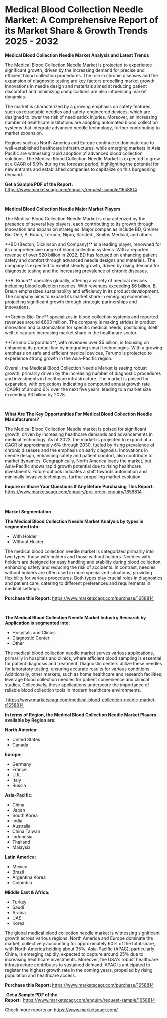<p><h1>Medical Blood Collection Needle Market: A Comprehensive Report of its Market Share & Growth Trends 2025 - 2032</h1></p><p><strong>Medical Blood Collection Needle Market Analysis and Latest Trends</strong></p>
<p><p>The Medical Blood Collection Needle Market is projected to experience significant growth, driven by the increasing demand for precise and efficient blood collection procedures. The rise in chronic diseases and the expansion of diagnostic testing are key factors propelling market growth. Innovations in needle design and materials aimed at reducing patient discomfort and minimizing complications are also influencing market dynamics.</p><p>The market is characterized by a growing emphasis on safety features, such as retractable needles and safety-engineered devices, which are designed to lower the risk of needlestick injuries. Moreover, an increasing number of healthcare institutions are adopting automated blood collection systems that integrate advanced needle technology, further contributing to market expansion.</p><p>Regions such as North America and Europe continue to dominate due to well-established healthcare infrastructures, while emerging markets in Asia Pacific are witnessing rapid adoption of advanced blood collection solutions. The Medical Blood Collection Needle Market is expected to grow at a CAGR of 5.9% during the forecast period, highlighting the potential for new entrants and established companies to capitalize on this burgeoning demand.</p></p>
<p><strong>Get a Sample PDF of the Report:&nbsp;</strong> <a href="https://www.marketscagr.com/enquiry/request-sample/1658814?utm_campaign=2778&utm_medium=2&utm_source=Github&utm_content=ia&utm_term=23032025&utm_id=medical-blood-collection-needle">https://www.marketscagr.com/enquiry/request-sample/1658814</a></p>
<p>&nbsp;</p>
<p><strong>Medical Blood Collection Needle Major Market Players</strong></p>
<p><p>The Medical Blood Collection Needle Market is characterized by the presence of several key players, each contributing to its growth through innovation and expansion strategies. Major companies include BD, Greiner Bio-One, B. Braun, Terumo, Nipro, Sarstedt, Smiths Medical, and others.</p><p>**BD (Becton, Dickinson and Company)** is a leading player, renowned for its comprehensive range of blood collection systems. With a reported revenue of over $20 billion in 2022, BD has focused on enhancing patient safety and comfort through advanced needle designs and materials. The company is expected to exhibit steady growth, driven by rising demand for diagnostic testing and the increasing prevalence of chronic diseases.</p><p>**B. Braun** operates globally, offering a variety of medical devices including blood collection needles. With revenues exceeding $6 billion, B. Braun emphasizes sustainability and efficiency in its product development. The company aims to expand its market share in emerging economies, projecting significant growth through strategic partnerships and innovations.</p><p>**Greiner Bio-One** specializes in blood collection systems and reported revenues around €600 million. The company is making strides in product innovation and customization for specific medical needs, positioning itself well to capture increasing market share in the healthcare sector.</p><p>**Terumo Corporation**, with revenues over $5 billion, is focusing on enhancing its product line by integrating smart technologies. With a growing emphasis on safe and efficient medical devices, Terumo is projected to experience strong growth in the Asia-Pacific region.</p><p>Overall, the Medical Blood Collection Needle Market is seeing robust growth, primarily driven by the increasing number of diagnostic procedures and investments in healthcare infrastructure. The market is poised for expansion, with projections indicating a compound annual growth rate (CAGR) of around 6% over the next five years, leading to a market size exceeding $3 billion by 2028.</p></p>
<p>&nbsp;</p>
<p><strong>What Are The Key Opportunities For Medical Blood Collection Needle Manufacturers?</strong></p>
<p><p>The Medical Blood Collection Needle market is poised for significant growth, driven by increasing healthcare demands and advancements in medical technology. As of 2023, the market is projected to expand at a CAGR of approximately 6% through 2030, fueled by rising prevalence of chronic diseases and the emphasis on early diagnosis. Innovations in needle design, enhancing safety and patient comfort, also contribute to market dynamics. Geographically, North America leads the market, but Asia-Pacific shows rapid growth potential due to rising healthcare investments. Future outlook indicates a shift towards automation and minimally invasive techniques, further propelling market evolution.</p></p>
<p><strong>Inquire or Share Your Questions If Any Before Purchasing This Report:</strong> <a href="https://www.marketscagr.com/enquiry/pre-order-enquiry/1658814?utm_campaign=2778&utm_medium=2&utm_source=Github&utm_content=ia&utm_term=23032025&utm_id=medical-blood-collection-needle">https://www.marketscagr.com/enquiry/pre-order-enquiry/1658814</a></p>
<p>&nbsp;</p>
<p><strong>Market Segmentation</strong></p>
<p><strong>The Medical Blood Collection Needle Market Analysis by types is segmented into:</strong></p>
<p><ul><li>With Holder</li><li>Without Holder</li></ul></p>
<p><p>The medical blood collection needle market is categorized primarily into two types: those with holders and those without holders. Needles with holders are designed for easy handling and stability during blood collection, enhancing safety and reducing the risk of accidents. In contrast, needles without holders are often used in more specialized situations, providing flexibility for various procedures. Both types play crucial roles in diagnostics and patient care, catering to different preferences and requirements in medical settings.</p></p>
<p><strong>Purchase this Report:&nbsp;</strong><a href="https://www.marketscagr.com/purchase/1658814?utm_campaign=2778&utm_medium=2&utm_source=Github&utm_content=ia&utm_term=23032025&utm_id=medical-blood-collection-needle">https://www.marketscagr.com/purchase/1658814</a></p>
<p>&nbsp;</p>
<p><strong>The Medical Blood Collection Needle Market Industry Research by Application is segmented into:</strong></p>
<p><ul><li>Hospitals and Clinics</li><li>Diagnostic Center</li><li>Other</li></ul></p>
<p><p>The medical blood collection needle market serves various applications, primarily in hospitals and clinics, where efficient blood sampling is essential for patient diagnosis and treatment. Diagnostic centers utilize these needles for laboratory testing, ensuring accurate results for various conditions. Additionally, other markets, such as home healthcare and research facilities, leverage blood collection needles for patient convenience and clinical studies. Collectively, these applications underscore the importance of reliable blood collection tools in modern healthcare environments.</p></p>
<p><a href="https://www.marketscagr.com/medical-blood-collection-needle-market-r1658814?utm_campaign=2778&utm_medium=2&utm_source=Github&utm_content=ia&utm_term=23032025&utm_id=medical-blood-collection-needle">&nbsp;https://www.marketscagr.com/medical-blood-collection-needle-market-r1658814</a></p>
<p><strong>In terms of Region, the Medical Blood Collection Needle Market Players available by Region are:</strong></p>
<p>
    <p> <strong> North America: </strong>
        <ul>
            <li>United States</li>
            <li>Canada</li>
        </ul>
        </p> 
    <p> <strong> Europe: </strong>
        <ul>
            <li>Germany</li>
            <li>France</li>
            <li>U.K.</li>
            <li>Italy</li>
            <li>Russia</li>
        </ul>
        </p> 
    <p> <strong> Asia-Pacific: </strong>
        <ul>
            <li>China</li>
            <li>Japan</li>
            <li>South Korea</li>
            <li>India</li>
            <li>Australia</li>
            <li>China Taiwan</li>
            <li>Indonesia</li>
            <li>Thailand</li>
            <li>Malaysia</li>
        </ul>
        </p> 
    <p> <strong> Latin America: </strong>
        <ul>
            <li>Mexico</li>
            <li>Brazil</li>
            <li>Argentina Korea</li>
            <li>Colombia</li>
        </ul>
        </p> 
    <p> <strong> Middle East & Africa: </strong>
        <ul>
            <li>Turkey</li>
            <li>Saudi</li>
            <li>Arabia</li>
            <li>UAE</li>
            <li>Korea</li>
        </ul>
    </p>
    </p>
<p><p>The global medical blood collection needle market is witnessing significant growth across various regions. North America and Europe dominate the market, collectively accounting for approximately 60% of the total share, with North America holding about 35%. Asia-Pacific (APAC), particularly China, is emerging rapidly, expected to capture around 25% due to increasing healthcare investments. Moreover, the USA's robust healthcare infrastructure contributes to sustained demand. APAC is anticipated to register the highest growth rate in the coming years, propelled by rising population and healthcare access.</p></p>
<p><strong>Purchase this Report: </strong><a href="https://www.marketscagr.com/purchase/1658814?utm_campaign=2778&utm_medium=2&utm_source=Github&utm_content=ia&utm_term=23032025&utm_id=medical-blood-collection-needle">https://www.marketscagr.com/purchase/1658814</a></p>
<p>&nbsp;<strong>Get a Sample PDF of the Report:&nbsp;&nbsp;</strong><a href="https://www.marketscagr.com/enquiry/request-sample/1658814?utm_campaign=2778&utm_medium=2&utm_source=Github&utm_content=ia&utm_term=23032025&utm_id=medical-blood-collection-needle">https://www.marketscagr.com/enquiry/request-sample/1658814</a></p>
<p><strong></strong></p>
<p>Check more reports on <a href="https://www.marketscagr.com/?utm_campaign=2778&utm_medium=2&utm_source=Github&utm_content=ia&utm_term=23032025&utm_id=medical-blood-collection-needle">https://www.marketscagr.com/</a></p>